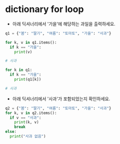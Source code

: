 # dictionary for loop

* 아래 딕셔너리에서 '가을'에 해당하는 과일을 출력하세요.
```python
q1 = {"봄": "딸기", "여름": "토마토", "가을": "사과"}

for k, v in q1.items():
  if k == "가을":
    print(v)

# 사과

for k in q1:
  if k == "가을":
    print(q1[k])

# 사과
```

* 아래 딕셔너리에서 '사과'가 포함되었는지 확인하세요.
```python
q2 = {"봄": "딸기", "여름": "토마토", "가을": "사과"}
for k, v in q2.items():
  if v == "사과":
    print(k, v)
    break
else:
  print("사과 없음")
```

